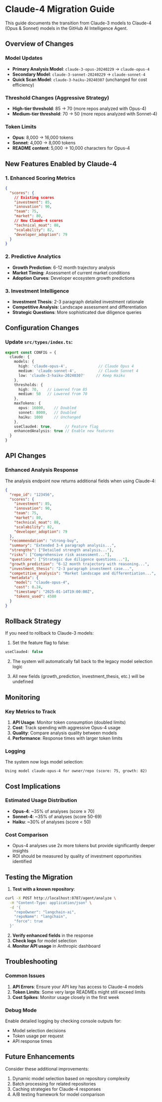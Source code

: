 # Claude-4 Migration Guide

This guide documents the transition from Claude-3 models to Claude-4 (Opus & Sonnet) models in the GitHub AI Intelligence Agent.

## Overview of Changes

### Model Updates
- **Primary Analysis Model**: `claude-3-opus-20240229` → `claude-opus-4`
- **Secondary Model**: `claude-3-sonnet-20240229` → `claude-sonnet-4`
- **Quick Scan Model**: `claude-3-haiku-20240307` (unchanged for cost efficiency)

### Threshold Changes (Aggressive Strategy)
- **High-tier threshold**: 85 → 70 (more repos analyzed with Opus-4)
- **Medium-tier threshold**: 70 → 50 (more repos analyzed with Sonnet-4)

### Token Limits
- **Opus**: 8,000 → 16,000 tokens
- **Sonnet**: 4,000 → 8,000 tokens
- **README content**: 5,000 → 10,000 characters for Opus-4

## New Features Enabled by Claude-4

### 1. Enhanced Scoring Metrics
```json
{
  "scores": {
    // Existing scores
    "investment": 85,
    "innovation": 90,
    "team": 75,
    "market": 80,
    // New Claude-4 scores
    "technical_moat": 88,
    "scalability": 82,
    "developer_adoption": 79
  }
}
```

### 2. Predictive Analytics
- **Growth Prediction**: 6-12 month trajectory analysis
- **Market Timing**: Assessment of current market conditions
- **Adoption Curves**: Developer ecosystem growth predictions

### 3. Investment Intelligence
- **Investment Thesis**: 2-3 paragraph detailed investment rationale
- **Competitive Analysis**: Landscape assessment and differentiation
- **Strategic Questions**: More sophisticated due diligence queries

## Configuration Changes

### Update `src/types/index.ts`:
```typescript
export const CONFIG = {
  claude: {
    models: {
      high: 'claude-opus-4',              // Claude Opus 4
      medium: 'claude-sonnet-4',          // Claude Sonnet 4
      low: 'claude-3-haiku-20240307'     // Keep Haiku
    },
    thresholds: { 
      high: 70,    // Lowered from 85
      medium: 50   // Lowered from 70
    },
    maxTokens: { 
      opus: 16000,    // Doubled
      sonnet: 8000,   // Doubled
      haiku: 1000     // Unchanged
    },
    useClaude4: true,      // Feature flag
    enhancedAnalysis: true // Enable new features
  }
}
```

## API Changes

### Enhanced Analysis Response
The analysis endpoint now returns additional fields when using Claude-4:

```json
{
  "repo_id": "123456",
  "scores": {
    "investment": 85,
    "innovation": 90,
    "team": 75,
    "market": 80,
    "technical_moat": 88,
    "scalability": 82,
    "developer_adoption": 79
  },
  "recommendation": "strong-buy",
  "summary": "Extended 3-4 paragraph analysis...",
  "strengths": ["Detailed strength analysis..."],
  "risks": ["Comprehensive risk assessment..."],
  "questions": ["Strategic due diligence questions..."],
  "growth_prediction": "6-12 month trajectory with reasoning...",
  "investment_thesis": "2-3 paragraph investment case...",
  "competitive_analysis": "Market landscape and differentiation...",
  "metadata": {
    "model": "claude-opus-4",
    "cost": 0.24,
    "timestamp": "2025-01-14T19:00:00Z",
    "tokens_used": 4500
  }
}
```

## Rollback Strategy

If you need to rollback to Claude-3 models:

1. Set the feature flag to false:
```typescript
useClaude4: false
```

2. The system will automatically fall back to the legacy model selection logic

3. All new fields (growth_prediction, investment_thesis, etc.) will be undefined

## Monitoring

### Key Metrics to Track
1. **API Usage**: Monitor token consumption (doubled limits)
2. **Cost**: Track spending with aggressive Opus-4 usage
3. **Quality**: Compare analysis quality between models
4. **Performance**: Response times with larger token limits

### Logging
The system now logs model selection:
```
Using model claude-opus-4 for owner/repo (score: 75, growth: 82)
```

## Cost Implications

### Estimated Usage Distribution
- **Opus-4**: ~35% of analyses (score ≥ 70)
- **Sonnet-4**: ~35% of analyses (score 50-69)
- **Haiku**: ~30% of analyses (score < 50)

### Cost Comparison
- Opus-4 analyses use 2x more tokens but provide significantly deeper insights
- ROI should be measured by quality of investment opportunities identified

## Testing the Migration

1. **Test with a known repository**:
```bash
curl -X POST http://localhost:8787/agent/analyze \
  -H "Content-Type: application/json" \
  -d '{
    "repoOwner": "langchain-ai",
    "repoName": "langchain",
    "force": true
  }'
```

2. **Verify enhanced fields** in the response
3. **Check logs** for model selection
4. **Monitor API usage** in Anthropic dashboard

## Troubleshooting

### Common Issues

1. **API Errors**: Ensure your API key has access to Claude-4 models
2. **Token Limits**: Some very large READMEs might still exceed limits
3. **Cost Spikes**: Monitor usage closely in the first week

### Debug Mode
Enable detailed logging by checking console outputs for:
- Model selection decisions
- Token usage per request
- API response times

## Future Enhancements

Consider these additional improvements:
1. Dynamic model selection based on repository complexity
2. Batch processing for related repositories
3. Caching strategies for Claude-4 responses
4. A/B testing framework for model comparison
